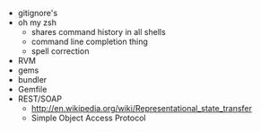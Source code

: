 - gitignore's
- oh my zsh
  - shares command history in all shells
  - command line completion thing
  - spell correction
- RVM
- gems
- bundler
- Gemfile
- REST/SOAP
  - http://en.wikipedia.org/wiki/Representational_state_transfer
  - Simple Object Access Protocol